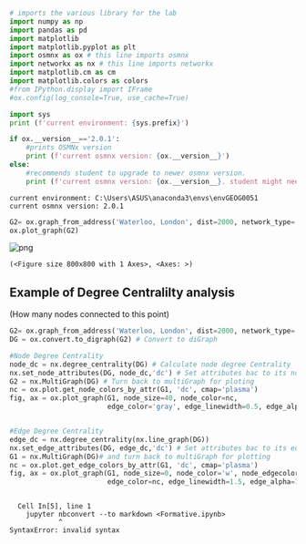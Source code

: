 ```python
# imports the various library for the lab
import numpy as np
import pandas as pd
import matplotlib
import matplotlib.pyplot as plt
import osmnx as ox # this line imports osmnx
import networkx as nx # this line imports networkx
import matplotlib.cm as cm
import matplotlib.colors as colors
#from IPython.display import IFrame
#ox.config(log_console=True, use_cache=True)

import sys
print (f'current environment: {sys.prefix}')

if ox.__version__=='2.0.1':
    #prints OSMNx version 
    print (f'current osmnx version: {ox.__version__}') 
else:
    #recommends student to upgrade to newer osmnx version.
    print (f'current osmnx version: {ox.__version__}. student might need to upgrade to osmnx=2.0.1 for the notebook to work')
```

    current environment: C:\Users\ASUS\anaconda3\envs\envGEOG0051
    current osmnx version: 2.0.1
    


```python
G2= ox.graph_from_address('Waterloo, London', dist=2000, network_type='drive')
ox.plot_graph(G2)
```


    
![png](Formative_files/Formative_1_0.png)
    





    (<Figure size 800x800 with 1 Axes>, <Axes: >)



## Example of Degree Centralilty analysis
(How many nodes connected to this point)



```python
G2= ox.graph_from_address('Waterloo, London', dist=2000, network_type='drive')
DG = ox.convert.to_digraph(G2) # Convert to diGraph

#Node Degree Centrality
node_dc = nx.degree_centrality(DG) # Calculate node degree Centrality
nx.set_node_attributes(DG, node_dc,'dc') # Set attributes bac to its node
G2 = nx.MultiGraph(DG) # Turn back to multiGraph for ploting
nc = ox.plot.get_node_colors_by_attr(G1, 'dc', cmap='plasma')
fig, ax = ox.plot_graph(G1, node_size=40, node_color=nc, 
                        edge_color='gray', edge_linewidth=0.5, edge_alpha=1)


#Edge Degree Centrality
edge_dc = nx.degree_centrality(nx.line_graph(DG))
nx.set_edge_attributes(DG, edge_dc,'dc') # Set attributes bac to its edge
G1 = nx.MultiGraph(DG)# and turn back to multiGraph for plotting
nc = ox.plot.get_edge_colors_by_attr(G1, 'dc', cmap='plasma')
fig, ax = ox.plot_graph(G1, node_size=0, node_color='w', node_edgecolor='gray', node_zorder=2,
                        edge_color=nc, edge_linewidth=1.5, edge_alpha=1) # Shows the edge centrality
```


```python

```


      Cell In[5], line 1
        jupyter nbconvert --to markdown <Formative.ipynb>
                ^
    SyntaxError: invalid syntax
    

